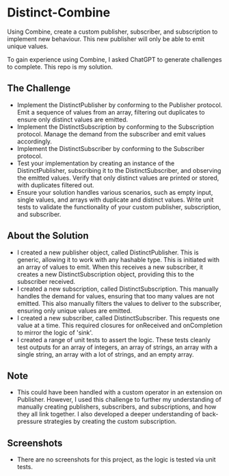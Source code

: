 # Distinct-Combine

Using Combine, create a custom publisher, subscriber, and subscription to implement new behaviour. This new publisher will only be able to emit unique values.

To gain experience using Combine, I asked ChatGPT to generate challenges to complete. This repo is my solution.

## The Challenge

- Implement the DistinctPublisher by conforming to the Publisher protocol. Emit a sequence of values from an array, filtering out duplicates to ensure only distinct values are emitted.
- Implement the DistinctSubscription by conforming to the Subscription protocol. Manage the demand from the subscriber and emit values accordingly.
- Implement the DistinctSubscriber by conforming to the Subscriber protocol.
- Test your implementation by creating an instance of the DistinctPublisher, subscribing it to the DistinctSubscriber, and observing the emitted values. Verify that only distinct values are printed or stored, with duplicates filtered out.
- Ensure your solution handles various scenarios, such as empty input, single values, and arrays with duplicate and distinct values. Write unit tests to validate the functionality of your custom publisher, subscription, and subscriber.

## About the Solution

- I created a new publisher object, called DistinctPublisher. This is generic, allowing it to work with any hashable type. This is initiated with an array of values to emit. When this receives a new subscriber, it creates a new DistinctSubscription object, providing this to the subscriber received.
- I created a new subscription, called DistinctSubscription. This manually handles the demand for values, ensuring that too many values are not emitted. This also manually filters the values to deliver to the subscriber, ensuring only unique values are emitted.
- I created a new subscriber, called DistinctSubscriber. This requests one value at a time. This required closures for onReceived and onCompletion to mirror the logic of 'sink'.
- I created a range of unit tests to assert the logic. These tests cleanly test outputs for an array of integers, an array of strings, an array with a single string, an array with a lot of strings, and an empty array.

## Note

- This could have been handled with a custom operator in an extension on Publisher. However, I used this challenge to further my understanding of manually creating publishers, subscribers, and subscriptions, and how they all link together. I also developed a deeper understanding of back-pressure strategies by creating the custom subscription.

## Screenshots

- There are no screenshots for this project, as the logic is tested via unit tests.
